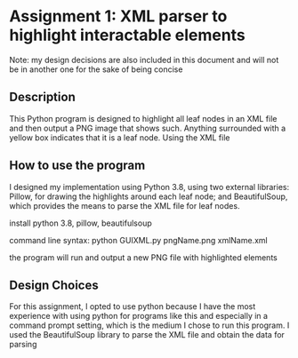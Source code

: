# Assignment 1: XML parser to highlight interactable elements

Note: my design decisions are also included in this document and will not be in another one for the sake of being concise

## Description

This Python program is designed to highlight all leaf nodes in an XML file and then output a PNG image that shows such. Anything surrounded with a yellow box 
indicates that it is a leaf node. Using the XML file

## How to use the program

I designed my implementation using Python 3.8, using two external libraries: Pillow, for drawing the highlights around each leaf node; and BeautifulSoup, which provides the means to parse the XML file for leaf nodes.

install python 3.8, pillow, beautifulsoup

command line syntax: python GUIXML.py pngName.png xmlName.xml

the program will run and output a new PNG file with highlighted elements 

## Design Choices

For this assignment, I opted to use python because I have the most experience with using python for programs like this and especially in a command prompt setting, which is the medium I chose to run this program. I used the BeautifulSoup library to parse the XML file and obtain the data for parsing 
